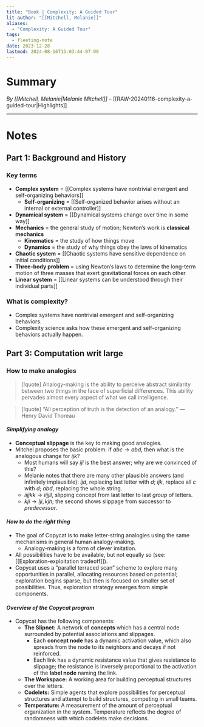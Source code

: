 ```yaml
---
title: "Book | Complexity: A Guided Tour"
lit-author: "[[Mitchell, Melanie]]"
aliases:
  - "Complexity: A Guided Tour"
tags:
  - fleeting-note
date: 2023-12-28
lastmod: 2024-08-16T15:03:44-07:00
---
```

# Summary

*By [[Mitchell, Melanie|Melanie Mitchell]]* – [[RAW-20240116-complexity-a-guided-tour|Highlights]]

---
# Notes

## Part 1: Background and History

### Key terms
- **Complex system** = [[Complex systems have nontrivial emergent and self-organizing behaviors]]
	- **Self-organizing** = [[Self-organized behavior arises without an internal or external controller]]
- **Dynamical system** = [[Dynamical systems change over time in some way]]
- **Mechanics** = the general study of motion; Newton’s work is **classical mechanics**
	- **Kinematics** = the study of how things move
	- **Dynamics** = the study of why things obey the laws of kinematics
- **Chaotic system** = [[Chaotic systems have sensitive dependence on initial conditions]]
- **Three-body problem** = using Newton’s laws to determine the long-term motion of three masses that exert gravitational forces on each other
- **Linear system** = [[Linear systems can be understood through their individual parts]]

### What is complexity?
- Complex systems have nontrivial emergent and self-organizing behaviors.
- Complexity science asks how these emergent and self-organizing behaviors actually happen.

## Part 3: Computation writ large

### How to make analogies

>[!quote]
>Analogy-making is the ability to perceive abstract similarity between two things in the face of superficial differences. This ability pervades almost every aspect of what we call intelligence.

> [!quote]
> “All perception of truth is the detection of an analogy.” — Henry David Thoreau

#### *Simplifying analogy*

- **Conceptual slippage** is the key to making good analogies.
- Mitchel proposes the basic problem: if $abc \to abd$, then what is the analogous change for $ijk$?
	- Most humans will say $ijl$ is the best answer; why are we convinced of this?
	- Melanie notes that there are many other plausible answers (and infinitely implausible): $ijd$, replacing last letter with $d$;  $ijk$, replace all $c$ with $d$;  $abd$, replacing the whole string.
	- $iijjkk \to iijjll$, slipping concept from last letter to last *group* of letters.
	- $kji \to lji, kjh$; the second shows slippage from successor to *predecessor*.

#### *How to do the right thing*

- The goal of Copycat is to make letter-string analogies using the same mechanisms in general human analogy-making.
	- Analogy-making is a form of clever imitation.
- All possibilities have to be available, but not equally so (see: [[Exploration-exploitation tradeoff]]).
- Copycat uses a “parallel terraced scan” scheme to explore many opportunities in parallel, allocating resources based on potential; exploration begins sparse, but then is focused on smaller set of possibilities. Thus, exploration strategy emerges from simple components.

#### *Overview of the Copycat program*

- Copycat has the following components:
	- **The Slipnet:** A network of **concepts** which has a central node surrounded by potential associations and slippages.
		- Each **concept node** has a dynamic activation value, which also spreads from the node to its neighbors and decays if not reinforced.
		- Each link has a dynamic resistance value that gives resistance to slippage; the resistance is inversely proportional to the activation of the **label node** naming the link.
	- **The Workspace:** A working area for building perceptual structures over the letters.
	- **Codelets:** Simple agents that explore possibilities for perceptual structures and attempt to build structures, competing in small teams.
	- **Temperature:** A measurement of the amount of perceptual organization in the system. Temperature reflects the degree of randomness with which codelets make decisions.